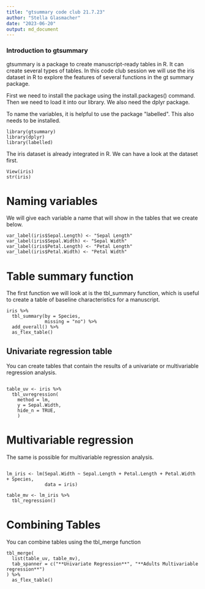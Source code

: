 ```yaml
---
title: "gtsummary code club 21.7.23"
author: "Stella Glasmacher"
date: "2023-06-20"
output: md_document
---
```


### Introduction to gtsummary
gtsummary is a package to create manuscript-ready tables in R. It can create several types of tables. 
In this code club session we will use the iris dataset in R to explore the features of several functions in the gt summary package.

First we need to install the package using the install.packages() command. Then we need to load it into our library. We also need the dplyr package. 

To name the variables, it is helpful to use the package "labelled". This also needs to be installed.

```{r, eval=FALSE} 
library(gtsummary)
library(dplyr)
library(labelled)
```

The iris dataset is already integrated in R. We can have a look at the dataset first.

```{r pressure, eval=FALSE}
View(iris)
str(iris)
```

# Naming variables
We will give each variable a name that will show in the tables that we create below.

```{r}
var_label(iris$Sepal.Length) <- "Sepal Length"
var_label(iris$Sepal.Width) <- "Sepal Width"
var_label(iris$Petal.Length) <- "Petal Length"
var_label(iris$Petal.Width) <- "Petal Width"
```

# Table summary function

The first function we will look at is the tbl_summary function, which is useful to create a table of baseline characteristics for a manuscript.

```{r, eval=FALSE}
iris %>%
  tbl_summary(by = Species,
              missing = "no") %>%
  add_overall() %>%
  as_flex_table()
```


## Univariate regression table
You can create tables that contain the results of a univariate or multivariable regression analysis. 

```{r}

table_uv <- iris %>%
  tbl_uvregression(
    method = lm,
    y = Sepal.Width,
    hide_n = TRUE,
    )

```

# Multivariable regression

The same is possible for multivariable regression analysis. 

```{r}

lm_iris <- lm(Sepal.Width ~ Sepal.Length + Petal.Length + Petal.Width + Species,
              data = iris)

table_mv <- lm_iris %>% 
  tbl_regression()

```

# Combining Tables

You can combine tables using the tbl_merge function

```{r}
tbl_merge(
  list(table_uv, table_mv),
  tab_spanner = c("**Univariate Regression**", "**Adults Multivariable regression**")
) %>%
  as_flex_table()
```

